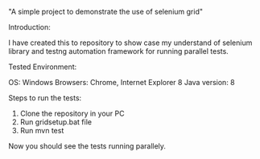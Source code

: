 "A simple project to demonstrate the use of selenium grid" 

Introduction:

I have created this to repository to show case my understand of selenium library and testng automation framework for running parallel tests.

Tested Environment:

OS: Windows
Browsers: Chrome, Internet Explorer 8
Java version: 8

Steps to run the tests:

1. Clone the repository in your PC
2. Run gridsetup.bat file
3. Run mvn test

Now you should see the tests running parallely.
